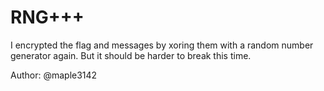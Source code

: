 # RNG+++

I encrypted the flag and messages by xoring them with a random number generator again. But it should be harder to break this time.

Author: @maple3142

